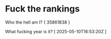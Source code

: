 # Fuck the rankings

Who the hell am I?
{ 35861838 }

What fucking year is it?
[ 2025-05-10T16:53:20Z ]
